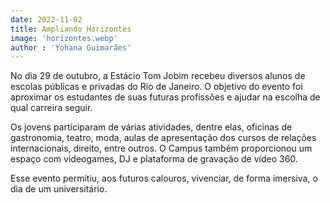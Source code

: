 ```yaml
---
date: 2022-11-02
title: Ampliando Horizontes
image: 'horizontes.webp'
author : 'Yohana Guimarães'
---
```


No dia 29 de outubro, a Estácio Tom Jobim recebeu diversos alunos de escolas públicas e privadas do Rio de Janeiro. O objetivo do evento foi aproximar os estudantes de suas futuras profissões e ajudar na escolha de qual carreira seguir.

Os jovens participaram de várias atividades, dentre elas, oficinas de gastronomia, teatro, moda, aulas de apresentação dos cursos de relações internacionais, direito, entre outros. O Campus também proporcionou um espaço com videogames, DJ e plataforma de gravação de vídeo 360.

Esse evento permitiu, aos futuros calouros, vivenciar, de forma imersiva, o dia de um universitário.